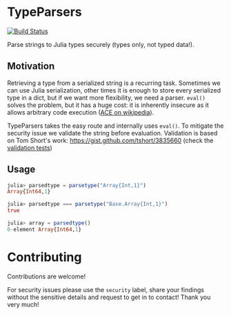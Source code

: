 # TypeParsers

[![Build Status](https://travis-ci.com/Circo-dev/TypeParsers.jl.svg?branch=master)](https://travis-ci.com/Circo-dev/TypeParsers.jl)

Parse strings to Julia types securely (types only, not typed data!).

## Motivation

Retrieving a type from a serialized string is a recurring task. Sometimes we can use Julia serialization, other times it is enough to store every serialized type in a dict, but if we want more flexibility, we need a parser. `eval()` solves the problem, but it has a huge cost: it is inherently insecure as it allows arbitrary code execution ([ACE on wikipedia](https://en.wikipedia.org/wiki/Arbitrary_code_execution)).

TypeParsers takes the easy route and internally uses `eval()`. To mitigate the security issue we validate the string before evaluation.
Validation is based on Tom Short's work: https://gist.github.com/tshort/3835660 (check the [validation tests](https://github.com/Circo-dev/TypeParsers.jl/blob/master/test/runtests.jl))

## Usage

```julia
julia> parsedtype = parsetype("Array{Int,1}")
Array{Int64,1}

julia> parsedtype === parsetype("Base.Array{Int,1}")
true

julia> array = parsedtype()
0-element Array{Int64,1}
```

# Contributing

Contributions are welcome!

For security issues please use the `security` label, share  your findings without the sensitive details and request to get in to contact! Thank you very much!

